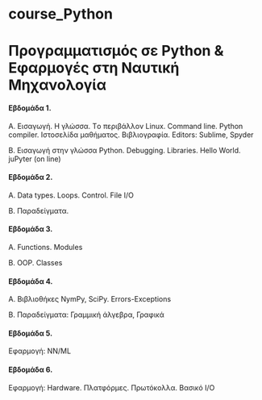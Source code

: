 # course_Python

# Προγραμματισμός σε Python & Εφαρμογές στη Ναυτική Μηχανολογία 

#### Εβδομάδα 1. 
A. Εισαγωγή. Η γλώσσα. Τo περιβάλλον Linux. Command line. Python compiler. Ιστοσελίδα μαθήματος. Βιβλιογραφία. Editors: Sublime, Spyder

B. Εισαγωγή στην γλώσσα Python. Debugging. Libraries. Hello World. juPyter (on line)

#### Εβδομάδα 2. 
Α. Data types. Loops. Control. File I/O

Β. Παραδείγματα.

#### Εβδομάδα 3. 
Α. Functions. Modules

Β. OOP. Classes

#### Εβδομάδα 4. 
Α. Βιβλιοθήκες NymPy, SciPy. Errors-Exceptions

Β. Παραδείγματα: Γραμμική άλγεβρα, Γραφικά

#### Εβδομάδα 5. 
Εφαρμογή: NN/ML

#### Εβδομάδα 6. 
Εφαρμογή: Hardware.  Πλατφόρμες. Πρωτόκολλα. Βασικό Ι/Ο


